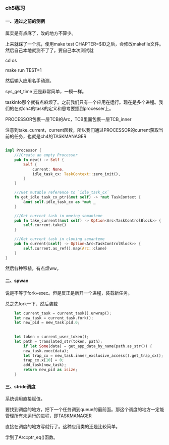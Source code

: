 ### ch5练习

#### 一、通过之前的测例

属实是有点麻了，改的地方不算少。

上来就踩了一个坑，使用make test CHAPTER=$ID之后，会修改makefile文件。然后自己本地就测不了了。要自己本次测试就

cd os 

make run TEST=1 

然后输入应用名手动测。

sys_get_time 还是非常简单，一模一样。

taskinfo那个就有点麻烦了。之前我们只有一个应用在运行。现在是多个进程。我们的在对ch4的task的定义和思考要挪到processer上。

PROCESSOR包裹一层TCB的Arc，TCB里面包裹一层TCB_inner

注意到take_current，current函数，所以我们通过PROCESSOR的current获取当前的任务，也就是ch4的TASKMANAGER

```rust

impl Processor {
    ///Create an empty Processor
    pub fn new() -> Self {
        Self {
            current: None,
            idle_task_cx: TaskContext::zero_init(),
        }
    }

    ///Get mutable reference to `idle_task_cx`
    fn get_idle_task_cx_ptr(&mut self) -> *mut TaskContext {
        &mut self.idle_task_cx as *mut _
    }

    ///Get current task in moving semanteme
    pub fn take_current(&mut self) -> Option<Arc<TaskControlBlock>> {
        self.current.take()
    }

    ///Get current task in cloning semanteme
    pub fn current(&self) -> Option<Arc<TaskControlBlock>> {
        self.current.as_ref().map(Arc::clone)
    }
}
```

然后各种移植，有点烦ww。

#### 二、spwan

说是不等于fork+exec。但是反正是新开一个进程，装载新任务。

总之先fork一下、然后装载

```rust
    let current_task = current_task().unwrap();
    let new_task = current_task.fork();
    let new_pid = new_task.pid.0;
    
    
    let token = current_user_token();
    let path = translated_str(token, path);
        if let Some(data) = get_app_data_by_name(path.as_str()) {
        new_task.exec(data);
        let trap_cx = new_task.inner_exclusive_access().get_trap_cx();
        trap_cx.x[10] = 0;
        add_task(new_task);
        return new_pid as isize;
    }
```

#### 三、stride调度

系统调用直接赋值。

要找到调度的地方，把下一个任务调到queue的最前面。那这个调度的地方一定能管理所有未运行的进程，即TASKMANAGER

直接在调度的地方写就行了。这种应用类的还是比较简单。

学到了Arc::ptr_eq()函数。